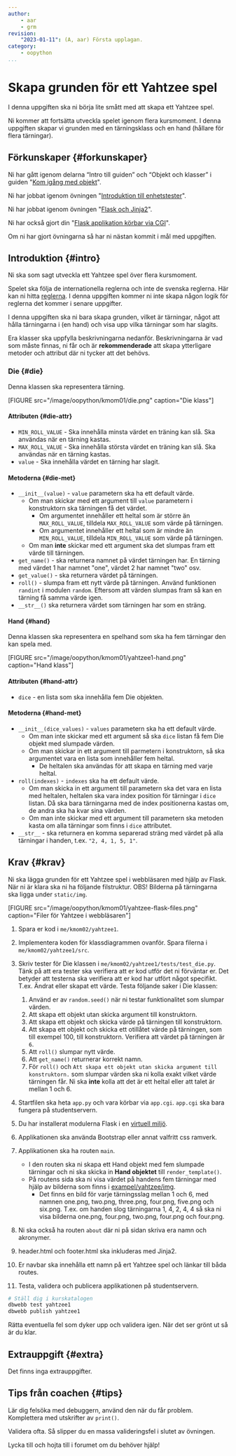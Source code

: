 ```yaml
---
author:
    - aar
    - grm
revision:
    "2023-01-11": (A, aar) Första upplagan.
category:
    - oopython
...
```

Skapa grunden för ett Yahtzee spel
===================================

I denna uppgiften ska ni börja lite smått med att skapa ett Yahtzee spel.

<!--more-->

Ni kommer att fortsätta utveckla spelet igenom flera kursmoment. I denna uppgiften skapar vi grunden med en tärningsklass och en hand (hållare för flera tärningar).



Förkunskaper {#forkunskaper}
-----------------------

Ni har gått igenom delarna “Intro till guiden” och “Objekt och klasser” i guiden "[Kom igång med objekt](guide/kom-igang-med-objektorienterad-programmering-i-python)".

Ni har jobbat igenom övningen "[Introduktion till enhetstester](https://dbwebb.se/kunskap/unittest-i-python_1)".

Ni har jobbat igenom övningen "[Flask och Jinja2](kunskap/flask-med-jinja2)".

Ni har också gjort din "[Flask applikation körbar via CGI](coachen/flask-som-cgi-script)".

Om ni har gjort övningarna så har ni nästan kommit i mål med uppgiften.



Introduktion {#intro}
-----------------------

Ni ska som sagt utveckla ett Yahtzee spel över flera kursmoment.

Spelet ska följa de internationella reglerna och inte de svenska reglerna. Här kan ni hitta [reglerna](https://gamerules.com/rules/yahtzee-dice-game/). I denna uppgiften kommer ni inte skapa någon logik för reglerna det kommer i senare uppgifter.

I denna uppgiften ska ni bara skapa grunden, vilket är tärningar, något att hålla tärningarna i (en hand) och visa upp vilka tärningar som har slagits.

Era klasser ska uppfylla beskrivningarna nedanför. Beskrivningarna är vad som måste finnas, ni får och är **rekommenderade** att skapa ytterligare metoder och attribut där ni tycker att det behövs.



### Die {#die}

Denna klassen ska representera tärning.

[FIGURE src="/image/oopython/kmom01/die.png" caption="Die klass"]

#### Attributen {#die-attr}

- `MIN_ROLL_VALUE` - Ska innehålla minsta värdet en träning kan slå. Ska användas när en tärning kastas.
- `MAX_ROLL_VALUE` - Ska innehålla största värdet en träning kan slå. Ska användas när en tärning kastas.
- `value` - Ska innehålla värdet en tärning har slagit.

#### Metoderna {#die-met}

- `__init__(value)` - `value` parametern ska ha ett default värde. 
    - Om man skickar med ett argument till `value` parametern i konstruktorn ska tärningen få det värdet. 
        - Om argumentet innehåller ett heltal som är större än `MAX_ROLL_VALUE`, tilldela `MAX_ROLL_VALUE` som värde på tärningen. 
        - Om argumentet innehåller ett heltal som är mindre än `MIN_ROLL_VALUE`, tilldela `MIN_ROLL_VALUE` som värde på tärningen. 
    - Om man **inte** skickar med ett argument ska det slumpas fram ett värde till tärningen.
- `get_name()` - ska returnera namnet på värdet tärningen har. En tärning med värdet 1 har namnet "one", värdet 2 har namnet "two" osv.
- `get_value()` - ska returnera värdet på tärningen.
- `roll()` - slumpa fram ett nytt värde på tärningen. Använd funktionen `randint` i modulen `random`. Eftersom att värden slumpas fram så kan en tärning få samma värde igen.
- `__str__()` ska returnera värdet som tärningen har som en sträng.



#### Hand {#hand}

Denna klassen ska representera en spelhand som ska ha fem tärningar den kan spela med.

[FIGURE src="/image/oopython/kmom01/yahtzee1-hand.png" caption="Hand klass"]

#### Attributen {#hand-attr}

- `dice` - en lista som ska innehålla fem Die objekten.

#### Metoderna {#hand-met}

- `__init__(dice_values)` - `values` parametern ska ha ett default värde. 
    - Om man inte skickar med ett argument så ska `dice` listan få fem Die objekt med slumpade värden.
    - Om man skickar in ett argument till parmetern i konstruktorn, så ska argumentet vara en lista som innehåller fem heltal.
        - De heltalen ska användas för att skapa en tärning med varje heltal. 
- `roll(indexes)` - `indexes` ska ha ett default värde. 
    - Om man skicka in ett argument till parametern ska det vara en lista med heltalen, heltalen ska vara index position för tärningar i `dice` listan. Då ska bara tärningarna med de index positionerna kastas om, de andra ska ha kvar sina värden.
    - Om man inte skickar med ett argument till parametern ska metoden kasta om alla tärningar som finns i `dice` attributet. 
- `__str__` - ska returnera en komma separerad sträng med värdet på alla tärningar i handen, t.ex. `"2, 4, 1, 5, 1"`.



Krav {#krav}
-----------------------

Ni ska lägga grunden för ett Yahtzee spel i webbläsaren med hjälp av Flask. När ni är klara ska ni ha följande filstruktur. OBS! Bilderna på tärningarna ska ligga under `static/img`.

[FIGURE src="/image/oopython/kmom01/yahtzee-flask-files.png" caption="Filer för Yahtzee i webbläsaren"]


1. Spara er kod i `me/kmom02/yahtzee1`.

1. Implementera koden för klassdiagrammen ovanför. Spara filerna i `me/kmom02/yahtzee1/src`.

1. Skriv tester för Die klassen i `me/kmom02/yahtzee1/tests/test_die.py`. Tänk på att era tester ska verifiera att er kod utför det ni förväntar er. Det betyder att testerna ska verifiera att er kod har utfört något specifikt. T.ex. Ändrat eller skapat ett värde. Testa följande saker i Die klassen:
    1. Använd er av `random.seed()` när ni testar funktionalitet som slumpar värden.
    1. Att skapa ett objekt utan skicka argument till konstruktorn.
    1. Att skapa ett objekt och skicka värde på tärningen till konstruktorn.
    1. Att skapa ett objekt och skicka ett otillåtet värde på tärningen, som till exempel 100, till konstruktorn. Verifiera att värdet på tärningen är `6`.
    1. Att `roll()` slumpar nytt värde.
    1. Att `get_name()` returnerar korrekt namn.
    1. För `roll()` och `Att skapa ett objekt utan skicka argument till konstruktorn.` som slumpar värden ska ni kolla exakt vilket värde tärningen får. Ni ska **inte** kolla att det är ett heltal eller att talet är mellan 1 och 6.

1. Startfilen ska heta `app.py` och vara körbar via `app.cgi`. `app.cgi` ska bara fungera på studentservern.

1. Du har installerat modulerna Flask i en [virtuell miljö](kunskap/python-virtuel-miljo).

1. Applikationen ska använda Bootstrap eller annat valfritt css ramverk.

1. Applikationen ska ha routen `main`. 
    - I den routen ska ni skapa ett Hand objekt med fem slumpade tärningar och ni ska skicka in **Hand objektet** till `render_template()`. 
    - På routens sida ska ni visa värdet på handens fem tärningar med hjälp av bilderna som finns i [exampel/yahtzee/img](https://github.com/dbwebb-se/oopython/tree/master/example/yahtzee/img). 
        - Det finns en bild för varje tärningsslag mellan 1 och 6, med namnen one.png, two.png, three.png, four.png, five.png och six.png. T.ex. om handen slog tärningarna 1, 4, 2, 4, 4 så ska ni visa bilderna one.png, four.png, two.png, four.png och four.png.

1. Ni ska också ha routen `about` där ni på sidan skriva era namn och akronymer.

1. header.html och footer.html ska inkluderas med Jinja2.

1. Er navbar ska innehålla ett namn på ert Yahtzee spel och länkar till båda routes.

1. Testa, validera och publicera applikationen på studentservern.



```bash
# Ställ dig i kurskatalogen
dbwebb test yahtzee1
dbwebb publish yahtzee1
```

Rätta eventuella fel som dyker upp och validera igen. När det ser grönt ut så är du klar.



Extrauppgift {#extra}
-----------------------

Det finns inga extrauppgifter.



Tips från coachen {#tips}
-----------------------

Lär dig felsöka med debuggern, använd den när du får problem. Komplettera med utskrifter av `print()`.

Validera ofta. Så slipper du en massa valideringsfel i slutet av övningen.

Lycka till och hojta till i forumet om du behöver hjälp!
